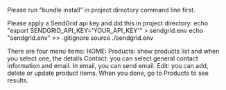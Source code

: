 
Please run "bundle install" in project directory command line first.

Please apply a SendGrid api key and did this in project directory:
      echo "export SENDGRID_API_KEY='YOUR_API_KEY'" > sendgrid.env
      echo "sendgrid.env" >> .gitignore
      source ./sendgrid.env

There are four menu items:
HOME:
Products: show products list and when you select one, the details
Contact: you can select general contact information and email.
        In email, you can send email.
Edit: you can add, delete or update product items.
      When you done, go to Products to see results.
